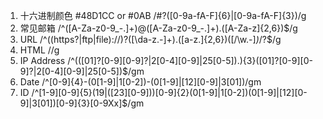 1. 十六进制颜色
#48D1CC or #0AB
/#?([0-9a-fA-F]{6}|[0-9a-fA-F]{3})/g
2. 常见邮箱
/^([A-Za-z0-9_\-\.]+)@([A-Za-z0-9_\-\.]+)\.([A-Za-z]{2,6})$/g
3. URL
/^((https?|ftp|file):\/\/)?([\da-z\.\-]+)\.([a-z\.]{2,6})([\/\w\.\-]*)*\/?$/g
4. HTML
//g
5. IP Address
/^(([01]?[0-9][0-9]?|2[0-4][0-9]|25[0-5])\.){3}([01]?[0-9][0-9]?|2[0-4][0-9]|25[0-5])$/gm
6. Date
/^[0-9]{4}-(0[1-9]|1[0-2])-(0[1-9]|[12][0-9]|3[01])/gm
7. ID
/^[1-9][0-9]{5}(19|([23][0-9]))[0-9]{2}(0[1-9]|1[0-2])(0[1-9]|[12][0-9]|3[01])[0-9]{3}[0-9Xx]$/gm